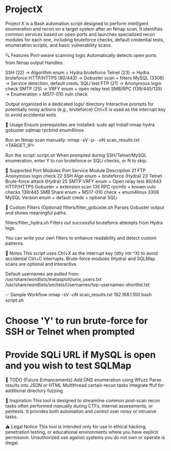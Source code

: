 # ProjectX
Project X is a Bash automation script designed to perform intelligent enumeration and recon on a target system after an Nmap scan. It identifies common services based on open ports and launches specialized recon modules for each one, including bruteforce checks, default credential tests, enumeration scripts, and basic vulnerability scans.

🔍 Features
Port-aware scanning logic
Automatically detects open ports from Nmap output
Handles:

SSH (22) → Algorithm enum + Hydra bruteforce
Telnet (23) → Hydra bruteforce
HTTP/HTTPS (80/443) → Gobuster scan + filters
MySQL (3306) → Service detection, default creds, SQLi test
FTP (21) → Anonymous login check
SMTP (25) → VRFY enum + open relay test
SMB/RPC (139/445/135) → Enumeration + MS17-010 vuln check

Output organized in a dedicated logs/ directory
Interactive prompts for potentially noisy actions (e.g., bruteforce)
Ctrl+X is used as the interrupt key to avoid accidental exits

🚀 Usage
Ensure prerequisites are installed:
sudo apt install nmap hydra gobuster sqlmap rpcbind enum4linux

Run an Nmap scan manually:
nmap -sV -p- -oN scan_results.txt <TARGET_IP>

Run the script:
script.sh
When prompted during SSH/Telnet/MySQL enumeration, enter Y to run bruteforce or SQLi checks, or N to skip.

🧪 Supported Port Modules
Port	Service	Module Description
21	FTP	Anonymous login check
22	SSH	Algo enum + bruteforce (Hydra)
23	Telnet	Brute-force attack (Hydra)
25	SMTP	VRFY enum + Open relay test
80/443	HTTP/HTTPS	Gobuster + extension scan
135	RPC	rpcinfo + known vuln checks
139/445	SMB	Share enum + MS17-010 check + enum4linux
3306	MySQL	Version enum + default creds + optional SQLi

🧰 Custom Filters (Optional)
filters/filter_gobuster.sh
Parses Gobuster output and shows meaningful paths.

filters/filter_hydra.sh
Filters out successful bruteforce attempts from Hydra logs.

You can write your own filters to enhance readability and detect custom patterns.

🛑 Notes
This script uses Ctrl+X as the interrupt key (stty intr ^X) to avoid accidental Ctrl+C interrupts.
Brute-force modules (Hydra) and SQLMap scans are optional and interactive.

Default usernames are pulled from:
/usr/share/wordlists/metasploit/unix_users.txt
/usr/share/wordlists/seclists/Usernames/top-usernames-shortlist.txt

✅ Sample Workflow
nmap -sV -oN scan_results.txt 192.168.1.100
bash script.sh
# Choose 'Y' to run brute-force for SSH or Telnet when prompted
# Provide SQLi URL if MySQL is open and you wish to test SQLMap

📝 TODO (Future Enhancements)
Add DNS enumeration using Wfuzz
Parse results into JSON or HTML
Multithread certain recon tasks
Integrate ffuf for additional directory fuzzing

🧠 Inspiration
This tool is designed to streamline common post-scan recon tasks often performed manually during CTFs, internal assessments, or pentests. It provides both automation and control over noisy or intrusive tasks.

⚠️ Legal Notice
This tool is intended only for use in ethical hacking, penetration testing, or educational environments where you have explicit permission. Unauthorized use against systems you do not own or operate is illegal.

